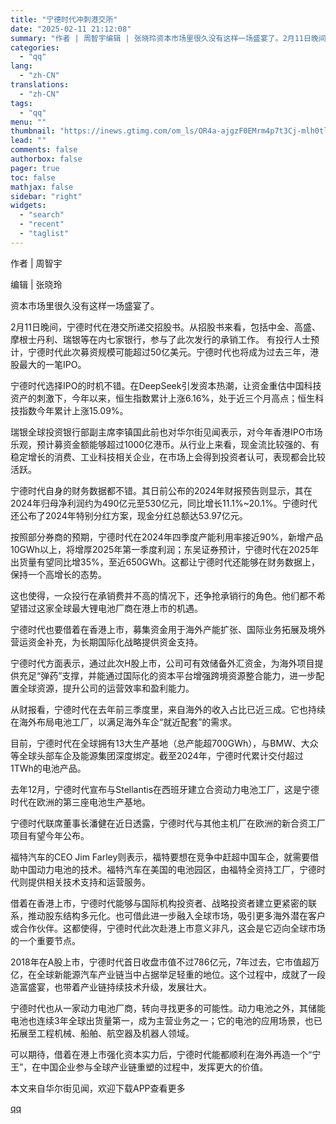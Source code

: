 ```yaml
---
title: "宁德时代冲刺港交所"
date: "2025-02-11 21:12:08"
summary: "作者 | 周智宇编辑 | 张晓玲资本市场里很久没有这样一场盛宴了。2月11日晚间，宁德时代在港交所递..."
categories:
  - "qq"
lang:
  - "zh-CN"
translations:
  - "zh-CN"
tags:
  - "qq"
menu: ""
thumbnail: "https://inews.gtimg.com/om_ls/OR4a-ajgzF0EMrm4p7t3Cj-mlh0tl7Fa1wCnDS1oM40XwAA_640360/0"
lead: ""
comments: false
authorbox: false
pager: true
toc: false
mathjax: false
sidebar: "right"
widgets:
  - "search"
  - "recent"
  - "taglist"
---
```


作者 | 周智宇

编辑 | 张晓玲

资本市场里很久没有这样一场盛宴了。

2月11日晚间，宁德时代在港交所递交招股书。从招股书来看，包括中金、高盛、摩根士丹利、瑞银等在内七家银行，参与了此次发行的承销工作。 有投行人士预计，宁德时代此次募资规模可能超过50亿美元。宁德时代也将成为过去三年，港股最大的一笔IPO。

宁德时代选择IPO的时机不错。在DeepSeek引发资本热潮，让资金重估中国科技资产的刺激下，今年以来，恒生指数累计上涨6.16%，处于近三个月高点；恒生科技指数今年累计上涨15.09%。

瑞银全球投资银行部副主席李镇国此前也对华尔街见闻表示，对今年香港IPO市场乐观，预计募资金额能够超过1000亿港币。从行业上来看，现金流比较强的、有稳定增长的消费、工业科技相关企业，在市场上会得到投资者认可，表现都会比较活跃。

宁德时代自身的财务数据都不错。其日前公布的2024年财报预告则显示，其在2024年归母净利润约为490亿元至530亿元，同比增长11.1%~20.1%。宁德时代还公布了2024年特别分红方案，现金分红总额达53.97亿元。

按照部分券商的预期，宁德时代在2024年四季度产能利用率接近90%，新增产品10GWh以上，将增厚2025年第一季度利润；东吴证券预计，宁德时代在2025年出货量有望同比增35%，至近650GWh。这都让宁德时代还能够在财务数据上，保持一个高增长的态势。

这也使得，一众投行在承销费并不高的情况下，还争抢承销行的角色。他们都不希望错过这家全球最大锂电池厂商在港上市的机遇。

宁德时代也要借着在香港上市，募集资金用于海外产能扩张、国际业务拓展及境外营运资金补充，为长期国际化战略提供资金支持。

宁德时代方面表示，通过此次H股上市，公司可有效储备外汇资金，为海外项目提供充足“弹药”支撑，并能通过国际化的资本平台增强跨境资源整合能力，进一步配置全球资源，提升公司的运营效率和盈利能力。

从财报看，宁德时代在去年前三季度里，来自海外的收入占比已近三成。它也持续在海外布局电池工厂，以满足海外车企“就近配套”的需求。

目前，宁德时代在全球拥有13大生产基地（总产能超700GWh），与BMW、大众等全球头部车企及能源集团深度绑定。截至2024年，宁德时代累计交付超过1TWh的电池产品。

去年12月，宁德时代宣布与Stellantis在西班牙建立合资动力电池工厂，这是宁德时代在欧洲的第三座电池生产基地。

宁德时代联席董事长潘健在近日透露，宁德时代与其他主机厂在欧洲的新合资工厂项目有望今年公布。

福特汽车的CEO Jim Farley则表示，福特要想在竞争中赶超中国车企，就需要借助中国动力电池的技术。福特汽车在美国的电池园区，由福特全资持工厂，宁德时代则提供相关技术支持和运营服务。

借着在香港上市，宁德时代能够与国际机构投资者、战略投资者建立更紧密的联系，推动股东结构多元化。也可借此进一步融入全球市场，吸引更多海外潜在客户或合作伙伴。这都使得，宁德时代此次赴港上市意义非凡，这会是它迈向全球市场的一个重要节点。

2018年在A股上市，宁德时代首日收盘市值不过786亿元，7年过去，它市值超万亿，在全球新能源汽车产业链当中占据举足轻重的地位。这个过程中，成就了一段造富盛宴，也带着产业链持续技术升级，发展壮大。

宁德时代也从一家动力电池厂商，转向寻找更多的可能性。动力电池之外，其储能电池也连续3年全球出货量第一，成为主营业务之一；它的电池的应用场景，也已拓展至工程机械、船舶、航空器及机器人领域。

可以期待，借着在港上市强化资本实力后，宁德时代能都顺利在海外再造一个“宁王”，在中国企业参与全球产业链重塑的过程中，发挥更大的价值。

本文来自华尔街见闻，欢迎下载APP查看更多

[qq](https://new.qq.com/rain/a/20250211A08H9I00)
